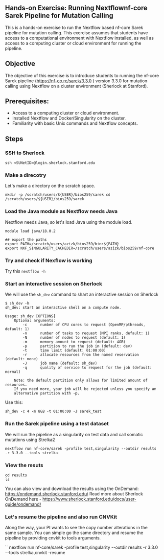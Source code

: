 
## Hands-on Exercise: Running Nextflownf-core Sarek Pipeline for Mutation Calling

This is a hands-on exercise to run the Nextflow based nf-core Sarek pipeline for mutation calling. This exercise assumes that students have access to a computational environment with Nextflow installed, as well as access to a computing cluster or cloud environment for running the pipeline.

## Objective

The objective of this exercise is to introduce students to running the nf-core Sarek pipeline (https://nf-co.re/sarek/3.3.0
) version 3.3.0 for mutation calling using Nextflow on a cluster environment (Sherlock at Stanford).

## Prerequisites:

-  Access to a computing cluster or cloud environment.
-  Installed Nextflow and Docker/Singularity on the cluster.
-  Familiarity with basic Unix commands and Nextflow concepts.

## Steps 

### SSH to Sherlock

``
ssh <SUNetID>@login.sherlock.stanford.edu
``

### Make a direcotry

Let's make a directory on the scratch space.

``
mkdir -p /scratch/users/${USER}/bios259/sarek
cd /scratch/users/${USER}/bios259/sarek
``

### Load the Java module as Nextflow needs Java

Nextflow needs Java, so let's load Java using the module load.
```
module load java/18.0.2

## export the paths
export PATH=/scratch/users/azizk/bios259/bin:${PATH}
export NXF_SINGULARITY_CACHEDIR=/scratch/users/azizk/bios259/nf-core
```

### Try and check if Nexflow is working
Try this
``
nextflow -h
``

### Start an interactive session on Sherlock

We will use the `sh_dev` command to shart an interactive session on Sherlock

```
$ sh_dev -h
sh_dev: start an interactive shell on a compute node.

Usage: sh_dev [OPTIONS]
    Optional arguments:
        -c      number of CPU cores to request (OpenMP/pthreads, default: 1)
        -n      number of tasks to request (MPI ranks, default: 1)
        -N      number of nodes to request (default: 1)
        -m      memory amount to request (default: 4GB)
        -p      partition to run the job in (default: dev)
        -t      time limit (default: 01:00:00)
        -r      allocate resources from the named reservation (default: none)
        -J      job name (default: sh_dev)
        -q      quality of service to request for the job (default: normal)

    Note: the default partition only allows for limited amount of resources.
    If you need more, your job will be rejected unless you specify an
    alternative partition with -p.
```

Use this:
```
sh_dev -c 4 -m 8GB -t 01:00:00 -J sarek_test
```

### Run the Sarek pipeline using a test dataset

We will run the pipeline as a singularity on test data and call somatic mutations using Strelka2

```
nextflow run nf-core/sarek -profile test,singularity --outdir results -r 3.3.0 --tools strelka
```

### View the resuts

```
cd results
ls 
```

You can also view and download the results using the OnDemand: https://ondemand.sherlock.stanford.edu/
Read more about Sherlock OnDemand here - https://www.sherlock.stanford.edu/docs/user-guide/ondemand/

### Let's resume the pipeline and also run CNVKit

Along the way, your PI wants to see the copy number alterations in the same sample.
You can simple go the same directory and resume the pipeline by providing cnvkit to tools arguments.

``
nextflow run nf-core/sarek -profile test,singularity --outdir results -r 3.3.0 --tools strelka,cnvkit -resume
```